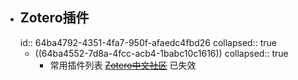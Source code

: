 - ## Zotero插件
  id:: 64ba4792-4351-4fa7-950f-afaedc4fbd26
  collapsed:: true
	- ((64ba4552-7d8a-4fcc-acb4-1babc10c1616))
	  collapsed:: true
		- 常用插件列表 ~~[Zotero中文社区](https://zotero-chinese.gitee.io/zotero-plugins/#/)~~ 已失效